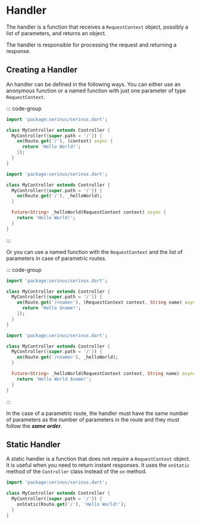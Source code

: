 # Handler

The handler is a function that receives a `RequestContext` object, possibly a list of parameters, and returns an object.

The handler is responsible for processing the request and returning a response.

## Creating a Handler

An handler can be defined in the following ways. You can either use an anonymous function or a named function with just one parameter of type `RequestContext`.

::: code-group

```dart [Anonymous Function (Context)]
import 'package:serinus/serinus.dart';

class MyController extends Controller {
  MyController({super.path = '/'}) {
    on(Route.get('/'), (context) async {
      return 'Hello World!';
    });
  }
}
```

```dart [Named Function (Context)]
import 'package:serinus/serinus.dart';

class MyController extends Controller {
  MyController({super.path = '/'}) {
    on(Route.get('/'), _helloWorld);
  }

  Future<String> _helloWorld(RequestContext context) async {
    return 'Hello World!';
  }
}
```

:::

Or you can use a named function with the `RequestContext` and the list of parameters in case of parametric routes.

::: code-group

```dart [Anonymous Function (Context, Parameters)]
import 'package:serinus/serinus.dart';

class MyController extends Controller {
  MyController({super.path = '/'}) {
    on(Route.get('/<name>'), (RequestContext context, String name) async {
      return 'Hello $name!';
    });
  }
}
```

```dart [Named Function (Context, Parameters)]
import 'package:serinus/serinus.dart';

class MyController extends Controller {
  MyController({super.path = '/'}) {
    on(Route.get('/<name>'), _helloWorld);
  }

  Future<String> _helloWorld(RequestContext context, String name) async {
    return 'Hello World $name!';
  }
}
```

:::

In the case of a parametric route, the handler must have the same number of parameters as the number of parameters in the route and they must follow the _**same order**_.

## Static Handler

A static handler is a function that does not require a `RequestContext` object. It is useful when you need to return instant responses. It uses the `onStatic` method of the `Controller` class instead of the `on` method.

```dart
import 'package:serinus/serinus.dart';

class MyController extends Controller {
  MyController({super.path = '/'}) {
    onStatic(Route.get('/'), 'Hello World!');
  }
}
```

